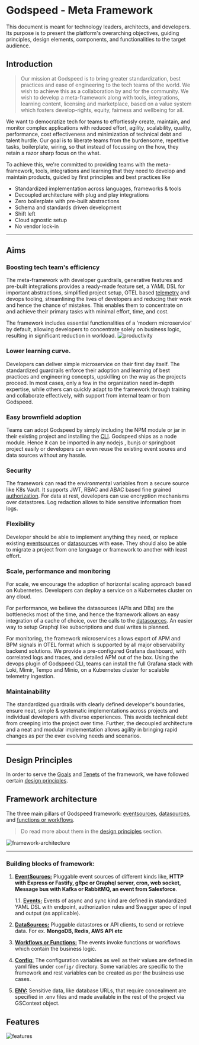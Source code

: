 # Godspeed - Meta Framework

This document is meant for technology leaders, architects, and developers. Its purpose is to present the platform's overarching objectives, guiding principles, design elements, components, and functionalities to the target audience.

## Introduction
> Our mission at Godspeed is to bring greater standardization, best practices and ease of engineering to the tech teams of the world. We wish to achieve this as a collaboration by and for the community.  We wish to develop a meta-framework along with tools, integrations, learning content, licensing and marketplace, based on a value system which fosters develop-rights, equity, fairness and wellbeing for all. 

We want to democratize tech for teams to effortlessly create, maintain, and monitor complex applications with reduced effort, agility, scalability, quality, performance, cost effectiveness and minimization of technical debt and talent hurdle. Our goal is to liberate teams from the burdensome, repetitive tasks, boilerplate, wiring, so that instead of focussing on the how, they retain a razor sharp focus on the what.

To achieve this, we're committed to providing teams with the meta-framework, tools, integrations and learning that they need to develop and maintain products, guided by first principles and best practices like
* Standardized implementation across languages, frameworks & tools
* Decoupled architecture with plug and play integrations
* Zero boilerplate with pre-built abstractions
* Schema and standards driven development
* Shift left
* Cloud agnostic setup
* No vendor lock-in

---

## Aims

### Boosting tech team's efficiency

The meta-framework with developer guardrails, generative features and pre-built integrations provides a ready-made feature set, a YAML DSL for important abstractions, simplified project setup, OTEL based [telemetry](/docs/microservices-framework/telemetry/overview.md) and devops tooling, streamlining the lives of developers and reducing their work and hence the chance of mistakes. This enables them to concentrate on and achieve their primary tasks with minimal effort, time, and cost.

The framework includes essential functionalities of a 'modern microservice' by default, allowing developers to concentrate solely on business logic, resulting in significant reduction in workload.
![productivity](/img/productivity.png)


### Lower learning curve.

Developers can deliver simple microservice on their first day itself. The standardized guardrails enforce their adoption and learning of best practices and engineering concepts, upskilling on the way as the projects proceed. In most cases, only a few in the organization need in-depth expertise, while others can quickly adapt to the framework through training and collaborate effectively, with support from internal team or from Godspeed.

### Easy brownfield adoption
Teams can adopt Godspeed by simply including the NPM module or jar in their existing project and installing the [CLI](/docs/microservices-framework/CLI.md). Godspeed ships as a node module. Hence it can be imported in any nodejs , bunjs or springboot project easily or developers can even reuse the existing event soures and data sources without any hassle.

### Security

The framework can read the environmental variables from a secure source like K8s Vault. It supports JWT, RBAC and ABAC based fine grained [authorization](/docs/microservices-framework/authorization/overview.md). For data at rest, developers can use encryption mechanisms over datastores. Log redaction allows to hide sensitive information from logs.

### Flexibility
Developer should be able to implement anything they need, or replace existing [eventsources](/docs/microservices-framework/event-sources/overview.md) or [datasources](/docs/microservices-framework/datasources/overview.md) with ease. They should also be able to migrate a project from one language or framework to another with least effort.

### Scale, performance and monitoring
For scale, we encourage the adoption of horizontal scaling approach based on Kubernetes. Developers can deploy a service on a Kubernetes cluster on any cloud.

For performance, we believe the datasources (APIs and DBs) are the bottlenecks most of the time, and hence the framework allows an easy integration of a cache of choice, over the calls to the [datasources](/docs/microservices-framework/datasources/overview.md). An easier way to setup Graphql like subscriptions and dual writes is planned.

For monitoring, the framework microservices allows export of APM and BPM signals in OTEL format which is supported by all major observability backend solutions. We provide a pre-configured Grafana dashboard, with correlated logs and traces, and detailed APM out of the box. Using the devops plugin of Godspeed CLI, teams can install the full Grafana stack with Loki, Mimir, Tempo and Minio, on a Kubernetes cluster for scalable telemetry ingestion.

### Maintainability
The standardized guardrails with clearly defined developer's boundaries, ensure neat, simple & systematic implementations across projects and individual developers with diverse experiences. This avoids technical debt from creeping into the project over time. Further, the decoupled architecture and a neat and modular implementation allows agility in bringing rapid changes as per the ever evolving needs and scenarios.






---

## Design Principles

In order to serve the [Goals](#aims) and [Tenets](/docs/microservices-framework/introduction/tenets.md) of the framework, we have followed certain [design principles](/docs/microservices-framework/introduction/design-principles.md).

## Framework architecture

The three main pillars of Godspeed framework: [eventsources](/docs/microservices-framework/event-sources/overview.md), [datasources](/docs/microservices-framework/datasources/overview.md), and [functions or workflows](/docs/microservices-framework/workflows/overview.md). 

> Do read more about them in the [design principles](/docs/microservices-framework/introduction/design-principles.md) section.

![framework-architecture](/img/framework-architecture.png)

---

### Building blocks of framework:

1. [**EventSources:**](/docs/microservices-framework/event-sources/overview.md) Pluggable event sources of different kinds like, **HTTP with Express or Fastify, gRpc or Graphql server, cron, web socket, Message bus with Kafka or RabbitMQ, an event from Salesforce**.

    1.1. [**Events:**](/docs/microservices-framework/event-sources/overview.md) Events of async and sync kind are defined in standardized YAML DSL with endpoint, authorization rules and Swagger spec of input and output (as applicable). 

2. [**DataSources:**](/docs/microservices-framework/datasources/overview.md) Pluggable datastores or API clients, to send or retrieve data. For ex. **MongoDB, Redis, AWS API etc**

3. [**Workflows or Functions:**](/docs/microservices-framework/workflows/overview.md) The events invoke functions or workflows which contain the business logic.

4. [**Config:**](/docs/microservices-framework/config-and-mappings/config.md) The configuration variables as well as their values are defined in yaml files under `config/` directory. Some variables are specific to the framework and rest variables can be created as per the business use cases.

5. [**ENV:**](/docs/microservices-framework/config-and-mappings/config.md#environment-variables) Sensitive data, like database URLs, that require concealment are specified in .env files and made available in the rest of the project via GSContext object.

## Features
![features](/img/features.png)